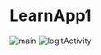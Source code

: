 # LearnApp1
![main](https://github.com/developer-kaczmarek/LearnApp1/blob/master/main6.png)
![logitActivity](https://github.com/developer-kaczmarek/LearnApp1/blob/master/loginActivity.gif)
